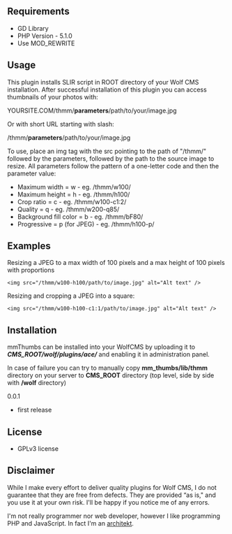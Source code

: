 Requirements
------------

 - GD Library
 - PHP Version - 5.1.0
 - Use MOD_REWRITE

Usage
-----

This plugin installs SLIR script in ROOT directory of your Wolf CMS installation. After successful installation of this plugin you can access thumbnails of your photos with:

YOURSITE.COM/thmm/__parameters__/path/to/your/image.jpg

Or with short URL starting with slash:

/thmm/__parameters__/path/to/your/image.jpg

To use, place an img tag with the src pointing to the path of "/thmm/" followed by the parameters, followed by the path to the source image to resize. All parameters follow the pattern of a one-letter code and then the parameter value:

 - Maximum width = w - eg. /thmm/w100/
 - Maximum height = h - eg. /thmm/h100/
 - Crop ratio = c - eg. /thmm/w100-c1:2/
 - Quality = q - eg. /thmm/w200-q85/
 - Background fill color = b - eg. /thmm/bF80/
 - Progressive = p (for JPEG) - eg. /thmm/h100-p/

Examples
--------

Resizing a JPEG to a max width of 100 pixels and a max height of 100 pixels
with proportions 

```
<img src="/thmm/w100-h100/path/to/image.jpg" alt="Alt text" />
```
  
Resizing and cropping a JPEG into a square:

```
<img src="/thmm/w100-h100-c1:1/path/to/image.jpg" alt="Alt text" />
```

Installation
------------

mmThumbs can be installed into your WolfCMS by uploading it to ***CMS_ROOT/wolf/plugins/ace/*** and enabling it in administration panel.

In case of failure you can try to manually copy **mm_thumbs/lib/thmm** directory on your server to **CMS_ROOT** directory (top level, side by side with **/wolf** directory) 


0.0.1

- first release


License
-------

* GPLv3 license

Disclaimer
----------

While I make every effort to deliver quality plugins for Wolf CMS, I do not guarantee that they are free from defects. They are provided “as is," and you use it at your own risk. I'll be happy if you notice me of any errors.

I'm not really programmer nor web developer, however I like programming PHP and JavaScript. In fact I'm an [architekt](http://marekmurawski.pl).